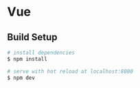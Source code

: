 # Vue

## Build Setup

```bash
# install dependencies
$ npm install

# serve with hot reload at localhost:8080
$ npm dev
